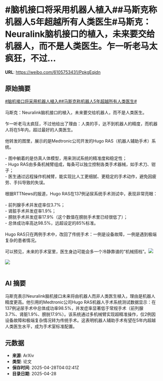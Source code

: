 # #脑机接口将采用机器人植入##马斯克称机器人5年超越所有人类医生#马斯克：Neuralink脑机接口的植入，未来要交给机器人，而不是人类医生。乍一听老马太疯狂，不过...

**URL**: https://weibo.com/6105753431/PpkgEqidn

## 原始摘要

<a href="https://m.weibo.cn/search?containerid=231522type%3D1%26t%3D10%26q%3D%23%E8%84%91%E6%9C%BA%E6%8E%A5%E5%8F%A3%E5%B0%86%E9%87%87%E7%94%A8%E6%9C%BA%E5%99%A8%E4%BA%BA%E6%A4%8D%E5%85%A5%23&amp;extparam=%23%E8%84%91%E6%9C%BA%E6%8E%A5%E5%8F%A3%E5%B0%86%E9%87%87%E7%94%A8%E6%9C%BA%E5%99%A8%E4%BA%BA%E6%A4%8D%E5%85%A5%23" data-hide=""><span class="surl-text">#脑机接口将采用机器人植入#</span></a><a href="https://m.weibo.cn/search?containerid=231522type%3D1%26t%3D10%26q%3D%23%E9%A9%AC%E6%96%AF%E5%85%8B%E7%A7%B0%E6%9C%BA%E5%99%A8%E4%BA%BA5%E5%B9%B4%E8%B6%85%E8%B6%8A%E6%89%80%E6%9C%89%E4%BA%BA%E7%B1%BB%E5%8C%BB%E7%94%9F%23&amp;extparam=%23%E9%A9%AC%E6%96%AF%E5%85%8B%E7%A7%B0%E6%9C%BA%E5%99%A8%E4%BA%BA5%E5%B9%B4%E8%B6%85%E8%B6%8A%E6%89%80%E6%9C%89%E4%BA%BA%E7%B1%BB%E5%8C%BB%E7%94%9F%23" data-hide=""><span class="surl-text">#马斯克称机器人5年超越所有人类医生#</span></a><br><br>马斯克：Neuralink脑机接口的植入，未来要交给机器人，而不是人类医生。<br><br>乍一听老马太疯狂，不过他给出了理由：人类的手，达不到机器人的精度，而机器人将在5年内，超过最好的人类医生。<br><br>他转发的图里，展示的是Medtronic公司开发的Hugo RAS（机器人辅助手术）系统。<br><br>- 图中躺着的是仿真人体模型，用来测试系统的精准度和稳定性；<br>- Hugo RAS由多条机械臂组成，每条可以独立控制各类手术器械，如手术刀、钳子；<br>- 医生通过远程操作机械臂，能实现比人工更细腻、更稳定的手术动作，避免因疲劳、手抖导致的失误。<br><br>根据RTTNews的报道，Hugo RAS在137例泌尿系统手术测试中，表现非常亮眼：<br><br>- 前列腺手术并发症率仅3.7%；<br>- 肾脏手术并发症率1.9%；<br>- 膀胱手术并发症率17.9%（这个数值在膀胱手术里已经很低了）；<br>- 总体成功率高达98.5%，远超设定的85%标准。<br><br>Hugo RAS只在两例手术中，改回了传统手术：一例是设备故障，一例是遇到极端复杂的患者情况。<br><br>可以预见，未来的手术室里，医生身边可能会多一个冷静靠谱的“机械搭档”。<img style="" src="https://tvax3.sinaimg.cn/large/006Fd7o3gy1i0wceevtgyj313o1qdhdt.jpg" referrerpolicy="no-referrer"><br><br><img style="" src="https://tvax4.sinaimg.cn/large/006Fd7o3gy1i0wcefm2g4j30xc0qrqjv.jpg" referrerpolicy="no-referrer"><br><br>

## AI 摘要

马斯克表示Neuralink脑机接口未来将由机器人而非人类医生植入，理由是机器人精度更高。他引用的Medtronic公司Hugo RAS机器人手术系统测试数据显示：在137例泌尿手术中总体成功率98.5%，并发症率显著低于常规手术（前列腺3.7%、肾脏1.9%、膀胱17.9%）。该系统通过多机械臂实现超精准操作，仅2例因设备故障和极端复杂情况转为传统手术。这表明机器人辅助手术有望在5年内超越人类医生水平，成为手术室标准配置。

## 元数据

- **来源**: ArXiv
- **类型**: 论文
- **保存时间**: 2025-04-28T04:02:41Z
- **目录日期**: 2025-04-28
